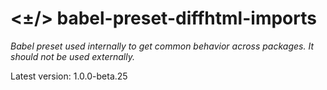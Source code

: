 # <±/> babel-preset-diffhtml-imports

*Babel preset used internally to get common behavior across packages. It should
not be used externally.*

Latest version: 1.0.0-beta.25